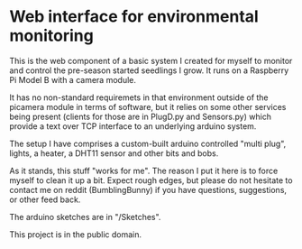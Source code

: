 # Web interface for environmental monitoring

This is the web component of a basic system I created for myself to
monitor and control the pre-season started seedlings I grow. It runs
on a Raspberry Pi Model B with a camera module.

It has no non-standard requiremets in that environment outside of the
picamera module in terms of software, but it relies on some other
services being present (clients for those are in PlugD.py and
Sensors.py) which provide a text over TCP interface to an underlying
arduino system.

The setup I have comprises a custom-built arduino controlled "multi
plug", lights, a heater, a DHT11 sensor and other bits and bobs.

As it stands, this stuff "works for me". The reason I put it here is
to force myself to clean it up a bit. Expect rough edges, but please
do not hesitate to contact me on reddit (BumblingBunny) if you have
questions, suggestions, or other feed back.

The arduino sketches are in "/Sketches".

This project is in the public domain.
